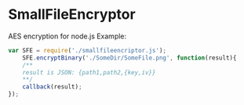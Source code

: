 # SmallFileEncryptor
AES encryption for node.js
Example:
```javascript
var SFE = require('./smallfileencriptor.js');
	SFE.encryptBinary('./SomeDir/SomeFile.png', function(result){
	/**
	result is JSON: {path1,path2,{key,iv}}
	**/
	callback(result);
});
